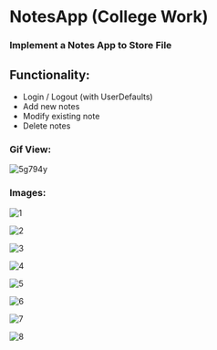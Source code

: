 # NotesApp (College Work)

###  Implement a Notes App to Store File

## Functionality:

* Login / Logout (with UserDefaults)
* Add new notes
* Modify existing note
* Delete notes

### Gif View:

![5g794y](https://user-images.githubusercontent.com/81614235/125253532-28037400-e317-11eb-94fe-77d36c19fae1.gif)

### Images:

![1](https://user-images.githubusercontent.com/81614235/125253568-2f2a8200-e317-11eb-8f6d-3e5aba4fe4b7.PNG)

![2](https://user-images.githubusercontent.com/81614235/125253552-2cc82800-e317-11eb-816d-3cddd30b0ef5.PNG)

![3](https://user-images.githubusercontent.com/81614235/125253557-2d60be80-e317-11eb-8e07-ede573003304.PNG)

![4](https://user-images.githubusercontent.com/81614235/125253560-2df95500-e317-11eb-8cc6-28e97cfbb0e2.PNG)

![5](https://user-images.githubusercontent.com/81614235/125253562-2e91eb80-e317-11eb-98ef-0a596a50c24b.PNG)

![6](https://user-images.githubusercontent.com/81614235/125253563-2e91eb80-e317-11eb-8ee5-b504dece6bf5.PNG)

![7](https://user-images.githubusercontent.com/81614235/125254785-6cdbda80-e318-11eb-9848-cab6d30655b4.PNG)

![8](https://user-images.githubusercontent.com/81614235/125254780-6baaad80-e318-11eb-9637-9740f09fd8f3.PNG)





 
